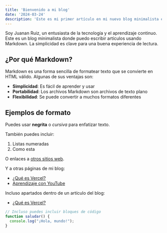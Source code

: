 ```yaml
---
title: 'Bienvenido a mi blog'
date: '2024-03-24'
description: 'Este es mi primer artículo en mi nuevo blog minimalista escrito en Markdown.'
---
```


Soy Juanan Ruiz, un entusiasta de la tecnología y el aprendizaje continuo. Este es un blog minimalista donde puedo escribir artículos usando Markdown. La simplicidad es clave para una buena experiencia de lectura. 

## ¿Por qué Markdown?

Markdown es una forma sencilla de formatear texto que se convierte en HTML válido. Algunas de sus ventajas son:

- **Simplicidad**: Es fácil de aprender y usar
- **Portabilidad**: Los archivos Markdown son archivos de texto plano
- **Flexibilidad**: Se puede convertir a muchos formatos diferentes

## Ejemplos de formato

Puedes usar **negrita** o *cursiva* para enfatizar texto.

También puedes incluir:

1. Listas numeradas
2. Como esta

O enlaces a [otros sitios web](https://example.com).

Y a otras páginas de mi blog:
- [¿Qué es Vercel?](vercel-que-es)
- [Aprendizaje con YouTube](youtube-aprendizaje)

Incluso apartados dentro de un artículo del blog:
- [¿Qué es Vercel?](vercel-que-es#artículos-relacionados)

```javascript
// Incluso puedes incluir bloques de código
function saludar() {
  console.log("¡Hola, mundo!");
}

